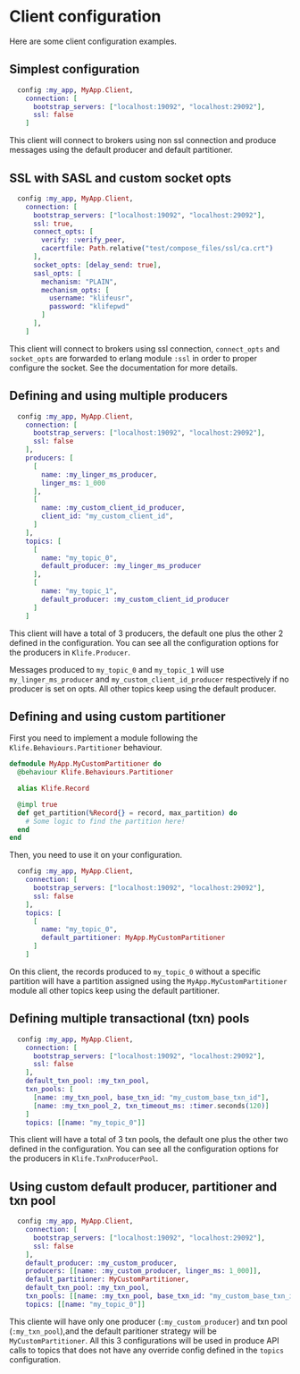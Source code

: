 # Client configuration

Here are some client configuration examples.

## Simplest configuration

```elixir
  config :my_app, MyApp.Client,
    connection: [
      bootstrap_servers: ["localhost:19092", "localhost:29092"],
      ssl: false
    ]
```

This client will connect to brokers using non ssl connection and produce messages using the default producer and default partitioner.

## SSL with SASL and custom socket opts

```elixir
  config :my_app, MyApp.Client,
    connection: [
      bootstrap_servers: ["localhost:19092", "localhost:29092"],
      ssl: true,
      connect_opts: [
        verify: :verify_peer,
        cacertfile: Path.relative("test/compose_files/ssl/ca.crt")
      ],
      socket_opts: [delay_send: true],
      sasl_opts: [
        mechanism: "PLAIN",
        mechanism_opts: [
          username: "klifeusr",
          password: "klifepwd"
        ]
      ],
    ]
```

This client will connect to brokers using ssl connection, `connect_opts` and `socket_opts` are forwarded to erlang module `:ssl` in order to proper configure the socket. See the documentation for more details.

## Defining and using multiple producers

```elixir
  config :my_app, MyApp.Client,
    connection: [
      bootstrap_servers: ["localhost:19092", "localhost:29092"],
      ssl: false
    ],
    producers: [
      [
        name: :my_linger_ms_producer,
        linger_ms: 1_000
      ],
      [
        name: :my_custom_client_id_producer,
        client_id: "my_custom_client_id",
      ]
    ],
    topics: [
      [
        name: "my_topic_0",
        default_producer: :my_linger_ms_producer
      ],
      [
        name: "my_topic_1",
        default_producer: :my_custom_client_id_producer
      ]
    ]
```

This client will have a total of 3 producers, the default one plus the other 2 defined in the configuration. You can see all the configuration options for the producers in `Klife.Producer`.

Messages produced to `my_topic_0` and `my_topic_1` will use `my_linger_ms_producer` and `my_custom_client_id_producer` respectively if no producer is set on opts. All other topics keep using the default producer.

## Defining and using custom partitioner

First you need to implement a module following the `Klife.Behaviours.Partitioner` behaviour.

```elixir
defmodule MyApp.MyCustomPartitioner do
  @behaviour Klife.Behaviours.Partitioner

  alias Klife.Record

  @impl true
  def get_partition(%Record{} = record, max_partition) do
    # Some logic to find the partition here!
  end
end

```

Then, you need to use it on your configuration.

```elixir
  config :my_app, MyApp.Client,
    connection: [
      bootstrap_servers: ["localhost:19092", "localhost:29092"],
      ssl: false
    ],
    topics: [
      [
        name: "my_topic_0",
        default_partitioner: MyApp.MyCustomPartitioner
      ]
    ]
```

On this client, the records produced to `my_topic_0` without a specific partition will have a partition assigned using the `MyApp.MyCustomPartitioner` module all other topics keep using the default partitioner.

## Defining multiple transactional (txn) pools

```elixir
  config :my_app, MyApp.Client,
    connection: [
      bootstrap_servers: ["localhost:19092", "localhost:29092"],
      ssl: false
    ],
    default_txn_pool: :my_txn_pool,
    txn_pools: [
      [name: :my_txn_pool, base_txn_id: "my_custom_base_txn_id"],
      [name: :my_txn_pool_2, txn_timeout_ms: :timer.seconds(120)]
    ]
    topics: [[name: "my_topic_0"]]
```

This client will have a total of 3 txn pools, the default one plus the other two defined in the configuration. You can see all the configuration options for the producers in `Klife.TxnProducerPool`.

## Using custom default producer, partitioner and txn pool

```elixir
  config :my_app, MyApp.Client,
    connection: [
      bootstrap_servers: ["localhost:19092", "localhost:29092"],
      ssl: false
    ],
    default_producer: :my_custom_producer,
    producers: [[name: :my_custom_producer, linger_ms: 1_000]],
    default_partitioner: MyCustomPartitioner,
    default_txn_pool: :my_txn_pool,
    txn_pools: [[name: :my_txn_pool, base_txn_id: "my_custom_base_txn_id"]],
    topics: [[name: "my_topic_0"]]
```

This cliente will have only one producer (`:my_custom_producer`) and txn pool (`:my_txn_pool`),and the default paritioner strategy will be `MyCustomPartitioner`. All this 3 configurations will be used in produce API calls to topics that does not have any override config defined in the `topics` configuration.
